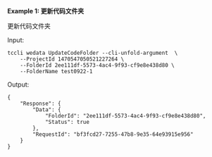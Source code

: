 **Example 1: 更新代码文件夹**

更新代码文件夹

Input: 

```
tccli wedata UpdateCodeFolder --cli-unfold-argument  \
    --ProjectId 1470547050521227264 \
    --FolderId 2ee111df-5573-4ac4-9f93-cf9e8e438d80 \
    --FolderName test0922-1
```

Output: 
```
{
    "Response": {
        "Data": {
            "FolderId": "2ee111df-5573-4ac4-9f93-cf9e8e438d80",
            "Status": true
        },
        "RequestId": "bf3fcd27-7255-47b8-9e35-64e93915e956"
    }
}
```

